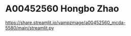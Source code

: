# A00452560 Hongbo Zhao   
https://share.streamlit.io/vampzmage/a00452560_mcda-5580/main/streamlit.py
